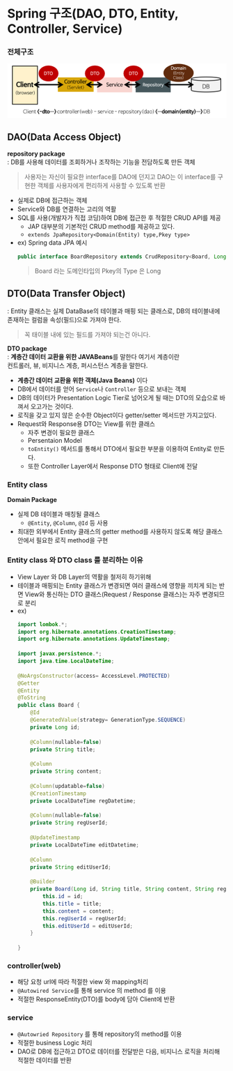 # Spring 구조(DAO, DTO, Entity, Controller, Service)
### 전체구조 
<img wdith="450px" src="./img/spring-package-flow.png">

## DAO(Data Access Object)
**repository package**  
: DB를 사용해 데이터를 조회하거나 조작하는 기능을 전담하도록 만든 객체  
> 사용자는 자신이 필요한 interface를 DAO에 던지고 DAO는 이 interface를 구현한 객체를 사용자에게 편리하게 사용할 수 있도록 반환
- 실제로 DB에 접근하는 객체
- Service와 DB를 연결하는 고리의 역활
- SQL를 사용(개발자가 직접 코딩)하여 DB에 접근한 후 적절한 CRUD API를 제공
    - JAP 대부분의 기본적인 CRUD method를 제공하고 있다.
    - `extends JpaRepository<Domain(Entity) type,Pkey type>`
- ex) Spring data JPA 예시
    ```java
    public interface BoardRepository extends CrudRepository<Board, Long>{}
    ```
    >Board 라는 도메인타입의 Pkey의 Type 은 Long
## DTO(Data Transfer Object)
: Entity 클래스는 실제 DataBase의 테이블과 매핑 되는 클래스로, DB의 테이블내에 존재하는 컬럼을 속성(필드)으로 가져야 한다.
> 꼭 태이블 내에 있는 필드를 가져야 되는건 아니다.

**DTO package**  
: **계층간 데이터 교환을 위한 JAVABeans**를 말한다 여기서 계층이란  
컨트롤러, 뷰, 비지니스 계층, 퍼시스턴스 계층을 말한다.

- **계층간 데이터 교환을 위한 객체(Java Beans)** 이다
- DB에서 데이터를 얻어 `Service`나 `Controller` 등으로 보내는 객체
- DB의 데이터가 Presentation Logic Tier로 넘어오게 될 때는 DTO의 모습으로 바껴서 오고가는 것이다.
- 로직을 갖고 있지 않은 순수한 Object이다 getter/setter 메서드만 가지고있다.
- Request와 Response용 DTO는 View를 위한 클래스
    - 자주 변경이 필요한 클래스
    - Persentaion Model
    - `toEntity()` 메서드를 통해서 DTO에서 필요한 부분을 이용하여 Entity로 만든다.
    - 또한 Controller Layer에서 Response DTO 형태로 Client에 전달

### Entity class
**Domain Package**
- 실제 DB 테이블과 매칭될 클래스
    - `@Entity`, `@Column`, `@Id` 등 사용
- 최대한 외부에서 Entity 클래스의 getter method를 사용하지 않도록 해당 클래스 안에서 필요한 로직 method을 구현
### Entity class 와 DTO class 를 분리하는 이유
- View Layer 와 DB Layer의 역활을 철저히 하기위해
- 테이블과 매핑되는 Entity 클래스가 변경되면 여러 클래스에 영향을 끼치게 되는 반면 View와 통신하는 DTO 클래스(Request / Response 클래스)는 자주 변경되므로 분리
- ex)
    ```java
    import lombok.*;
    import org.hibernate.annotations.CreationTimestamp;
    import org.hibernate.annotations.UpdateTimestamp;

    import javax.persistence.*;
    import java.time.LocalDateTime;
    
    @NoArgsConstructor(access= AccessLevel.PROTECTED)
    @Getter
    @Entity
    @ToString
    public class Board {
        @Id
        @GeneratedValue(strategy= GenerationType.SEQUENCE)
        private Long id;
    
        @Column(nullable=false)
        private String title;
    
        @Column
        private String content;
    
        @Column(updatable=false)
        @CreationTimestamp
        private LocalDateTime regDatetime;
    
        @Column(nullable=false)
        private String regUserId;
    
        @UpdateTimestamp
        private LocalDateTime editDatetime;
    
        @Column
        private String editUserId;
    
        @Builder
        private Board(Long id, String title, String content, String regUserId, String editUserId) {
            this.id = id;
            this.title = title;
            this.content = content;
            this.regUserId = regUserId;
            this.editUserId = editUserId;
        }
    
    }
    ```
### controller(web)
- 해당 요청 url에 따라 적절한 view 와 mapping처리
- `@Autowired Service`를 통해 service 의 method 를 이용
- 적절한 ResponseEntity(DTO)를 body에 담아 Client에 반환

### service
- `@Autowried Repository` 를 통해 repository의 method를 이용
- 적절한 business Logic 처리 
- DAO로 DB에 접근하고 DTO로 데이터를 전달받은 다음, 비지니스 로직을 처리해 적절한 데이터를 반환